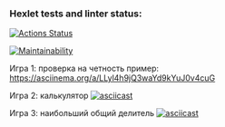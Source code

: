 ### Hexlet tests and linter status:
[![Actions Status](https://github.com/Catsoup228/python-project-49/actions/workflows/hexlet-check.yml/badge.svg)](https://github.com/Catsoup228/python-project-49/actions)

[![Maintainability](https://api.codeclimate.com/v1/badges/9c4d11941600062b103f/maintainability)](https://codeclimate.com/github/Catsoup228/python-project-49/maintainability)


Игра 1: проверка на четность 
    пример: https://asciinema.org/a/LLyl4h9jQ3waYd9kYuJ0v4cuG

Игра 2: калькулятор 
[![asciicast](https://asciinema.org/a/sk9rAhVszUwjyjc383p7J8dqp.svg)](https://asciinema.org/a/sk9rAhVszUwjyjc383p7J8dqp)

Игра 3: наибольший общий делитель 
[![asciicast](https://asciinema.org/a/S4odnO5Ek0H0PvEABIwM9Djf3.svg)](https://asciinema.org/a/S4odnO5Ek0H0PvEABIwM9Djf3)